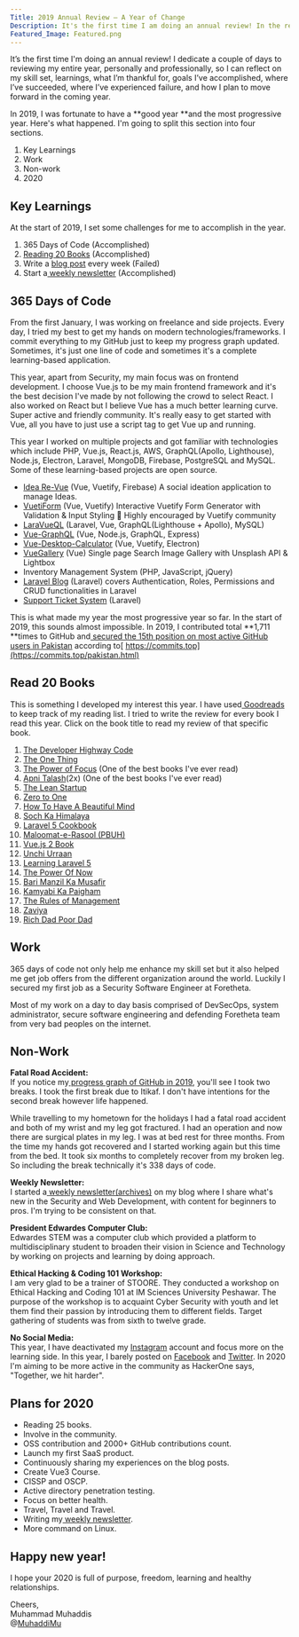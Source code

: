```yaml
---
Title: 2019 Annual Review – A Year of Change
Description: It's the first time I am doing an annual review! In the review I will be sharing about my experience in 2019 which includes 365 days of code & my journey
Featured_Image: Featured.png
---
```


It’s the first time I'm doing an annual review! I dedicate a couple of days to reviewing my entire year, personally and professionally, so I can reflect on my skill set, learnings, what I’m thankful for, goals I’ve accomplished, where I’ve succeeded, where I’ve experienced failure, and how I plan to move forward in the coming year.

In 2019, I was fortunate to have a **good year **and the most progressive year. Here's what happened. I'm going to split this section into four sections.

1. Key Learnings
2. Work
3. Non-work
4. 2020

## Key Learnings

At the start of 2019, I set some challenges for me to accomplish in the year.

1. 365 Days of Code (Accomplished)
2. [Reading 20 Books](https://www.goodreads.com/user_challenges/16738736) (Accomplished)
3. Write a [blog post](/blog/why-I-started-blogging) every week (Failed)
4. Start a[ weekly newsletter](https://www.muhaddis.info/newsletter/) (Accomplished)

## 365 Days of Code

<v-img src="/blog/2019-annual-review/images/Facebook-Post.png" alt="Facebook Post"></v-img>

From the first January, I was working on freelance and side projects. Every day, I tried my best to get my hands on modern technologies/frameworks. I commit everything to my GitHub just to keep my progress graph updated. Sometimes, it's just one line of code and sometimes it's a complete learning-based application.

This year, apart from Security, my main focus was on frontend development. I choose Vue.js to be my main frontend framework and it's the best decision I've made by not following the crowd to select React. I also worked on React but I believe Vue has a much better learning curve. Super active and friendly community. It's really easy to get started with Vue, all you have to just use a script tag to get Vue up and running.

This year I worked on multiple projects and got familiar with technologies which include PHP, Vue.js, React.js, AWS, GraphQL(Apollo, Lighthouse), Node.js, Electron, Laravel, MongoDB, Firebase, PostgreSQL and MySQL. Some of these learning-based projects are open source.

- [Idea Re-Vue](https://github.com/MuhaddiMu/Idea-ReVue) (Vue, Vuetify, Firebase) A social ideation application to manage Ideas.
- [VuetiForm](https://github.com/MuhaddiMu/VuetiForm) (Vue, Vuetify) Interactive Vuetify Form Generator with Validation & Input Styling 🎉 Highly encouraged by Vuetify community
- [LaraVueQL](https://github.com/MuhaddiMu/LaraVueQL) (Laravel, Vue, GraphQL(Lighthouse + Apollo), MySQL)
- [Vue-GraphQL](https://github.com/MuhaddiMu/Vue-GraphQL-Project) (Vue, Node.js, GraphQL, Express)
- [Vue-Desktop-Calculator](https://github.com/MuhaddiMu/Vue-Desktop-Calculator) (Vue, Vuetify, Electron)
- [VueGallery](https://github.com/MuhaddiMu/VueGallery) (Vue) Single page Search Image Gallery with Unsplash API & Lightbox
- Inventory Management System (PHP, JavaScript, jQuery)
- [Laravel Blog](https://github.com/MuhaddiMu/Blog-Laravel) (Laravel) covers Authentication, Roles, Permissions and CRUD functionalities in Laravel
- [Support Ticket System](https://github.com/MuhaddiMu/Support-Ticket-System) (Laravel)

This is what made my year the most progressive year so far. In the start of 2019, this sounds almost impossible. In 2019, I contributed total **1,711 **times to GitHub and[ secured the 15th position on most active GitHub users in Pakistan](https://web.archive.org/web/20200106143240/https://commits.top/pakistan.html) according to[ https://commits.top](https://commits.top/pakistan.html)

## Read 20 Books

This is something I developed my interest this year. I have used[ Goodreads](https://www.goodreads.com/user/show/84314343-muhammad-muhaddis) to keep track of my reading list. I tried to write the review for every book I read this year. Click on the book title to read my review of that specific book.

1. [The Developer Highway Code](https://www.goodreads.com/review/show/3092903234?book_show_action=false&from_review_page=1)
2. [The One Thing](https://www.goodreads.com/review/show/3052030467)
3. [The Power of Focus](https://www.goodreads.com/review/show/3026884966?book_show_action=false&from_review_page=1) (One of the best books I've ever read)
4. [Apni Talash](https://www.goodreads.com/review/show/2730881498?book_show_action=false&from_review_page=1)(2x) (One of the best books I've ever read)
5. [The Lean Startup](https://www.goodreads.com/review/show/2987101757?book_show_action=false&from_review_page=1)
6. [Zero to One](https://www.goodreads.com/review/show/2934343650?book_show_action=false&from_review_page=1)
7. [How To Have A Beautiful Mind](https://www.goodreads.com/review/show/2900366912?book_show_action=false&from_review_page=1)
8. [Soch Ka Himalaya](https://www.goodreads.com/review/show/2881057707?book_show_action=false&from_review_page=1)
9. [Laravel 5 Cookbook](https://www.goodreads.com/review/show/2812040353?book_show_action=false&from_review_page=1)
10. [Maloomat-e-Rasool (PBUH)](https://www.goodreads.com/review/show/2814469307?book_show_action=false&from_review_page=1)
11. [Vue.js 2 Book](https://www.goodreads.com/review/show/2808804177?book_show_action=false&from_review_page=1)
12. [Unchi Urraan](https://www.goodreads.com/review/show/2799419646?book_show_action=false&from_review_page=1)
13. [Learning Laravel 5](https://www.goodreads.com/review/show/2770648061?book_show_action=false&from_review_page=1)
14. [The Power Of Now](https://www.goodreads.com/review/show/2783423549?book_show_action=false&from_review_page=1)
15. [Bari Manzil Ka Musafir](https://www.goodreads.com/review/show/2770687353?book_show_action=false&from_review_page=1)
16. [Kamyabi Ka Paigham](https://www.goodreads.com/review/show/2754947564?book_show_action=false&from_review_page=1)
17. [The Rules of Management](https://www.goodreads.com/review/show/2720891022?book_show_action=false&from_review_page=1)
18. [Zaviya](https://www.goodreads.com/review/show/2696045785?book_show_action=false&from_review_page=1)
19. [Rich Dad Poor Dad](https://www.goodreads.com/review/show/2551353841?book_show_action=false&from_review_page=1)

## Work

365 days of code not only help me enhance my skill set but it also helped me get job offers from the different organization around the world. Luckily I secured my first job as a Security Software Engineer at Foretheta.

<v-img src="/blog/2019-annual-review/images/Software-Engineer-Job-Offer.png" alt="Software Engineer Job Offer"></v-img>

<v-img src="/blog/2019-annual-review/images/Vue-Job-Offer.png" alt="VueJS Job Offer"></v-img>

<v-img src="/blog/2019-annual-review/images/Mentors-Without-Borders.png" alt="Mentors Without Borders Email"></v-img>

Most of my work on a day to day basis comprised of DevSecOps, system administrator, secure software engineering and defending Foretheta team from very bad peoples on the internet.

## Non-Work

<v-img src="/blog/2019-annual-review/images/GitHub-Graph.png" alt="GitHub Graph"></v-img>

**Fatal Road Accident:**  
If you notice my[ progress graph of GitHub in 2019](https://github.com/MuhaddiMu?tab=overview&from=2019-12-01&to=2019-12-31), you'll see I took two breaks. I took the first break due to Itikaf. I don't have intentions for the second break however life happened.

While travelling to my hometown for the holidays I had a fatal road accident and both of my wrist and my leg got fractured. I had an operation and now there are surgical plates in my leg. I was at bed rest for three months. From the time my hands got recovered and I started working again but this time from the bed. It took six months to completely recover from my broken leg. So including the break technically it's 338 days of code.

**Weekly Newsletter:**  
I started a[ weekly newsletter(archives)](https://www.muhaddis.info/newsletter-archive/) on my blog where I share what's new in the Security and Web Development, with content for beginners to pros. I'm trying to be consistent on that.

**President Edwardes Computer Club:**  
Edwardes STEM was a computer club which provided a platform to multidisciplinary student to broaden their vision in Science and Technology by working on projects and learning by doing approach.

**Ethical Hacking & Coding 101 Workshop:**  
I am very glad to be a trainer of STOORE. They conducted a workshop on Ethical Hacking and Coding 101 at IM Sciences University Peshawar. The purpose of the workshop is to acquaint Cyber Security with youth and let them find their passion by introducing them to different fields. Target gathering of students was from sixth to twelve grade.

<v-img src="/blog/2019-annual-review/images/Stoore-Training.png" alt="Stoore Training"></v-img>

**No Social Media:**  
This year, I have deactivated my [Instagram](http://instagram.com/MuhaddiMu) account and focus more on the learning side. In this year, I barely posted on [Facebook](https://facebook.com/MuhaddisMu) and [Twitter](https://twitter.com/MuhaddisMu). In 2020 I'm aiming to be more active in the community as HackerOne says, "Together, we hit harder".

## Plans for 2020

- Reading 25 books.
- Involve in the community.
- OSS contribution and 2000+ GitHub contributions count.
- Launch my first SaaS product.
- Continuously sharing my experiences on the blog posts.
- Create Vue3 Course.
- CISSP and OSCP.
- Active directory penetration testing.
- Focus on better health.
- Travel, Travel and Travel.
- Writing my[ weekly newsletter](https://www.muhaddis.info/newsletter/).
- More command on Linux.

## Happy new year!

I hope your 2020 is full of purpose, freedom, learning and healthy relationships.

Cheers,  
Muhammad Muhaddis  
@[MuhaddiMu](https://twitter.com/MuhaddiMu)
